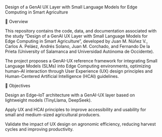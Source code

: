 Design of a GenAI UX Layer with Small Language Models for Edge Computing in Smart Agriculture

📘 Overview

This repository contains the code, data, and documentation associated with the study “Design of a GenAI UX Layer with Small Language Models for Edge Computing in Smart Agriculture”, developed by
Juan M. Núñez V., Carlos A. Peláez, Andrés Solano, Juan M. Corchado, and Fernando De la Prieta (University of Salamanca and Universidad Autónoma de Occidente).

The project proposes a GenAI-UX reference framework for integrating Small Language Models (SLMs) into Edge Computing environments, optimizing human–AI interaction through User Experience (UX) design principles and Human-Centered Artificial Intelligence (HCAI) guidelines.

🎯 Objectives

Design an Edge–IoT architecture with a GenAI-UX layer based on lightweight models (TinyLlama, DeepSeek).

Apply UX and HCAI principles to improve accessibility and usability for small and medium-sized agricultural producers.

Validate the impact of UX design on agronomic efficiency, reducing harvest cycles and improving productivity.
